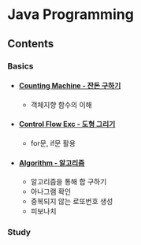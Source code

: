 # Java Programming

## Contents

### Basics

- #### [Counting Machine - 잔돈 구하기](https://github.com/qskeksq/CountingMachine_for_method)
  - 객체지향 함수의 이해

- #### [Control Flow Exc - 도형 그리기](https://github.com/qskeksq/Java_ControlFlow)
  - for문, if문 활용

- #### [Algorithm - 알고리즘](https://github.com/qskeksq/HowManyNumber)
  - 알고리즘을 통해 합 구하기
  - 아나그램 확인
  - 중복되지 않는 로또번호 생성
  - 피보나치


### Study
